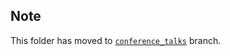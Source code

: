 ## Note
This folder has moved to [`conference_talks`](https://github.com/Esri/arcgis-python-api/tree/conference_talks/talks) branch.